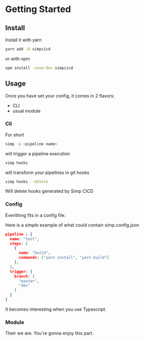 # Getting Started

## Install

Install it with yarn

```bash
yarn add -D simpcicd
```

or with npm

```bash
npm install -save-dev simpcicd
```

## Usage

Once you have set your config, it comes in 2 flavors:

- CLI
- usual module

### Cli

For short

```bash
simp -p <pipeline name>
```

will trigger a pipeline execution

```bash
simp hooks
```

will transform your pipelines in git hooks

```bash
simp hooks --delete
```

Will delete hooks generated by Simp CICD

### Config

Everithing fits in a config file.

Here is a simple example of what could contain simp.config.json

```json
pipeline : {
  name: "test",
  steps: [
    {
      name: "build",
      commands: ["yarn install", "yarn build"]
    },
  ],
  trigger: {
    branch: [
      "master",
      "dev"
    ]
  }
}
```

It becomes interesting when you use Typescript.

### Module

Their we are. You're gonna enjoy this part.
